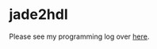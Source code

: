 # jade2hdl

Please see my programming log over [here](http://sdf.org/~rhoder/hwblog/hw/jade2hdl/jade2hdl.html).

    

